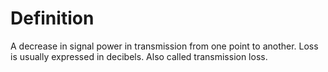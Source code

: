 # Definition

A decrease in signal power in transmission from one point to another.
Loss is usually expressed in decibels. Also called transmission loss.

